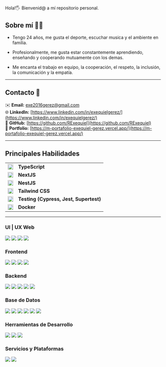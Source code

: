 Hola!🖐 Bienvenid@ a mí repositorio personal.

## Sobre mí 👨‍💻
- Tengo 24 años, me gusta el deporte, escuchar musica y el ambiente en familia.

- Profesionalmente, me gusta estar constantemente aprendiendo, enseñando y cooperando mutuamente con los demas.

- Me encanta el trabajo en equipo, la cooperación, el respeto, la inclusión, la comunicación y la empatía.

---

##  Contacto 💬

✉️ **Email:** [exe2016gerez@gmail.com](mailto:exe2016gerez@gmail.com)  
🌐 **LinkedIn:** [https://www.linkedin.com/in/exequielgerez/](https://www.linkedin.com/in/exequielgerez/)  
📂  **GitHub:** [https://github.com/RExequiel](https://github.com/RExequiel)  
💼 **Portfolio:** [https://m-portafolio-exequiel-gerez.vercel.app/](https://m-portafolio-exequiel-gerez.vercel.app/)

---

## Principales Habilidades

<table style="border-collapse: collapse; border: 0;">
  <tr>
    <td><img src="https://img.icons8.com/color/36/000000/typescript.png" width="18" height="18" style="vertical-align: middle;"></td>
    <td><b>TypeScript</b></td>
  </tr>
  <tr>
    <td><img src="https://img.icons8.com/color/36/000000/nextjs.png" width="18" height="18" style="vertical-align: middle;"></td>
    <td><b>NextJS</b></td>
  </tr>
  <tr>
    <td><img src="https://img.icons8.com/color/36/000000/nestjs.png" width="18" height="18" style="vertical-align: middle;"></td>
    <td><b>NestJS</b></td>
  </tr>
  <tr>
    <td><img src="https://img.icons8.com/color/36/000000/tailwindcss.png" width="18" height="18" style="vertical-align: middle;"></td>
    <td><b>Tailwind CSS</b></td>
  </tr>
  <tr>
    <td><img src="https://img.icons8.com/color/36/000000/test-tube.png" width="18" height="18" style="vertical-align: middle;"></td>
    <td><b>Testing (Cypress, Jest, Supertest)</b></td>
  </tr>
  <tr>
    <td><img src="https://img.icons8.com/color/36/000000/docker.png" width="18" height="18" style="vertical-align: middle;"></td>
    <td><b>Docker</b></td>
  </tr>
</table>

<hr />

### UI | UX Web
<img src="https://img.shields.io/badge/-JavaScript-eed718?style=flat&logo=javascript&logoColor=ffffff"> <img src="https://img.shields.io/badge/-HTML5-E34F26?style=flat&logo=html5&logoColor=white"> <img src="https://img.shields.io/badge/-CSS3-1572B6?style=flat&logo=css3&logoColor=white"> <img src="https://img.shields.io/badge/-FIGMA-F24E1E?style=flat&logo=css3&logoColor=white">

### Frontend
<img src="https://img.shields.io/badge/-React.js-000000?style=flat&logo=react&logoColor=00c8ff"> <img src="https://img.shields.io/badge/-Zustand-764ABC?style=flat&logo=zustand&logoColor=white"> <img src="https://img.shields.io/badge/-MaterialUI-1DB8B1?style=flat&logo=materialui&logoColor=ffffff"> <img src="https://img.shields.io/badge/-Sass-CC6699?style=flat&logo=sass&logoColor=ffffff">

### Backend
<img src="https://img.shields.io/badge/-Node.js-3C873A?style=flat&logo=node.js&logoColor=white"> <img src="https://img.shields.io/badge/-Express.js-787878?style=flat&logo=express&logoColor=white"> <img src="https://img.shields.io/badge/-Java-F80000?style=flat&logo=java&logoColor=white"> <img src="https://img.shields.io/badge/-Spring Boot-6DB33F?style=flat&logo=springboot&logoColor=white"> <img src="https://img.shields.io/badge/-PHP-777BB4?style=flat&logo=php&logoColor=white">

### Base de Datos
<img src="https://img.shields.io/badge/-TypeORM-E83524?style=flat&logo=type-orm&logoColor=white"> <img src="https://img.shields.io/badge/-MySQL-4479A1?style=flat&logo=mysql&logoColor=white"> <img src="https://img.shields.io/badge/-Sequelize-399AF3?style=flat&logo=sequelize&logoColor=FFFFFF"> <img src="https://img.shields.io/badge/-PostgreSQL-31648C?style=flat&logo=postgresql&logoColor=FFFFFF"> <img src="https://img.shields.io/badge/-Hibernate-59666C?style=flat&logo=hibernate&logoColor=FFFFFF"> <img src="https://img.shields.io/badge/-MongoDB-47A248?style=flat&logo=mongodb&logoColor=FFFFFF">

### Herramientas de Desarrollo
<img src="https://img.shields.io/badge/-Git-F05032?style=flat&logo=git&logoColor=ffffff"> <img src="https://img.shields.io/badge/-VS%20Code-007ACC?style=flat&logo=visual-studio-code&logoColor=white"> <img src="https://img.shields.io/badge/-intellij IDEA-000000?style=flat&logo=intellijidea&logoColor=white">

### Servicios y Plataformas
<img src="https://img.shields.io/badge/-AWS-232F3E?style=flat&logo=amazon-aws&logoColor=white"> <img src="https://img.shields.io/badge/-Strapi CMS-4945FF?style=flat&logo=strapi&logoColor=white">
